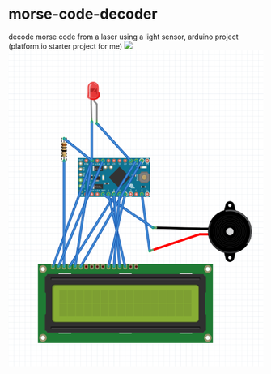 # morse-code-decoder
 decode morse code from a laser using a light sensor, arduino project (platform.io starter project for me)
![](2021-02-07-16-41-33.png)
![](2021-02-07-16-58-44.png)